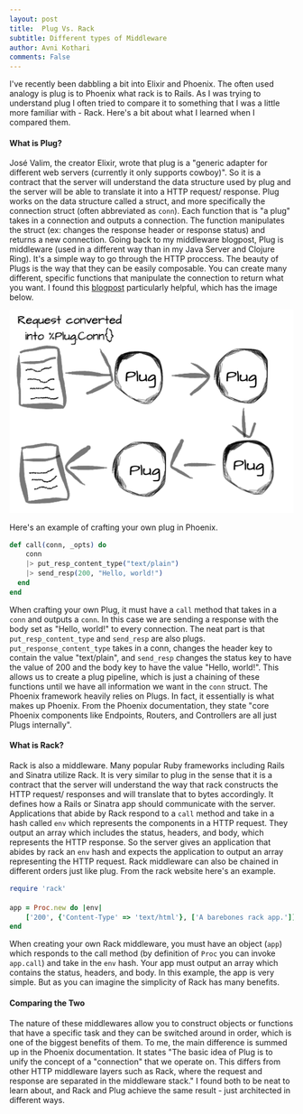 ```yaml
---
layout: post
title:  Plug Vs. Rack
subtitle: Different types of Middleware
author: Avni Kothari
comments: False
---
```

I've recently been dabbling a bit into Elixir and Phoenix. The often used analogy is plug is to Phoenix what rack is to Rails. As I was trying to understand plug I often tried to compare it to something that I was a little more familiar with - Rack. Here's a bit about what I learned when I compared them. 

#### What is Plug? 

José Valim, the creator Elixir, wrote that plug is a "generic adapter for different web servers (currently it only supports cowboy)". So it is a contract that the server will understand the data structure used by plug and the server will be able to translate it into a HTTP request/ response. Plug works on the data structure called a struct, and more specifically the connection struct (often abbreviated as `conn`). Each function that is "a plug" takes in a connection and outputs a connection. The function manipulates the struct (ex: changes the response header or response status) and returns a new connection. Going back to my middleware blogpost, Plug is middleware (used in a different way than in my Java Server and Clojure Ring). It's a simple way to go through the HTTP proccess. The beauty of Plugs is the way that they can be easily composable. You can create many different, specific functions that manipulate the connection to return what you want. I found this [blogpost](http://www.brianstorti.com/getting-started-with-plug-elixir/) particularly helpful, which has the image below. 


![Plug image](/assets/img/plug_image.png)

Here's an example of crafting your own plug in Phoenix. 

```elixir
def call(conn, _opts) do
    conn 
    |> put_resp_content_type("text/plain") 
    |> send_resp(200, "Hello, world!")
  end
end
```

When crafting your own Plug, it must have a `call` method that takes in a `conn` and outputs a `conn`. In this case we are sending a response with the body set as "Hello, world!" to every connection. The neat part is that `put_resp_content_type` and `send_resp` are also plugs. `put_response_content_type` takes in a conn, changes the header key to contain the value "text/plain", and `send_resp` changes the status key to have the value of 200 and the body key to have the value "Hello, world!". This allows us to create a plug pipeline, which is just a chaining of these functions until we have all information we want in the `conn` struct. The Phoenix framework heavily relies on Plugs. In fact, it essentially is what makes up Phoenix. From the Phoenix documentation, they state "core Phoenix components like Endpoints, Routers, and Controllers are all just Plugs internally". 


#### What is Rack? 

Rack is also a middleware. Many popular Ruby frameworks including Rails and Sinatra utilize Rack. It is very similar to plug in the sense that it is a contract that the server will understand the way that rack constructs the HTTP request/ responses and will translate that to bytes accordingly. It defines how a Rails or Sinatra app should communicate with the server. Applications that abide by Rack respond to a `call` method and take in a hash called `env` which represents the components in a HTTP request. They output an array which includes the status, headers, and body, which represents the HTTP response. So the server gives an application that abides by rack an `env` hash and expects the application to output an array representing the HTTP request. Rack middleware can also be chained in different orders just like plug. From the rack website here's an example. 

 
```ruby
require 'rack'
 
app = Proc.new do |env|
    ['200', {'Content-Type' => 'text/html'}, ['A barebones rack app.']]
end
```

When creating your own Rack middleware, you must have an object (`app`) which responds to the call method (by definition of `Proc` you can invoke `app.call`) and take in the `env` hash. Your app must output an array which contains the status, headers, and body. In this example, the app is very simple. But as you can imagine the simplicity of Rack has many benefits. 

#### Comparing the Two

The nature of these middlewares allow you to construct objects or functions that have a specific task and they can be switched around in order, which is one of the biggest benefits of them. To me, the main difference is summed up in the Phoenix documentation. It states "The basic idea of Plug is to unify the concept of a "connection" that we operate on. This differs from other HTTP middleware layers such as Rack, where the request and response are separated in the middleware stack." I found both to be neat to learn about, and Rack and Plug achieve the same result - just architected in different ways. 
 
